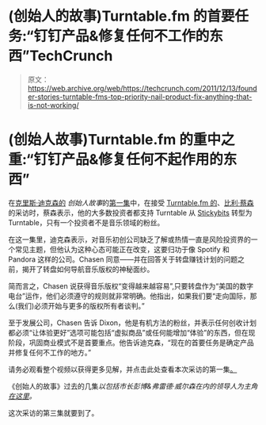 # (创始人的故事)Turntable.fm 的首要任务:“钉钉产品&修复任何不工作的东西”TechCrunch

> 原文：<https://web.archive.org/web/https://techcrunch.com/2011/12/13/founder-stories-turntable-fms-top-priority-nail-product-fix-anything-that-is-not-working/>

# (创始人故事)Turntable.fm 的重中之重:“钉钉产品&修复任何不起作用的东西”

在[克里斯·迪克森的](https://web.archive.org/web/20221208224146/http://www.crunchbase.com/person/chris-dixon) *创始人故事*的[第一集](https://web.archive.org/web/20221208224146/https://beta.techcrunch.com/2011/12/11/founder-stories-turntable-fms-billy-chasen-on-closing-stickybits-none-of-us-used-the-app/)中，在接受 [Turntable.fm 的](https://web.archive.org/web/20221208224146/http://www.crunchbase.com/company/turntable-fm)、[比利·蔡森](https://web.archive.org/web/20221208224146/http://www.crunchbase.com/person/billy-chasen)的采访时，蔡森表示，他的大多数投资者都支持 Turntable 从 [Stickybits](https://web.archive.org/web/20221208224146/http://www.crunchbase.com/company/stickybits) 转型为 Turntable，只有一个投资者不是音乐领域的粉丝。

在这一集里，迪克森表示，对音乐初创公司缺乏了解或热情一直是风险投资界的一个常见主题，但他认为这种心态可能正在改变，这要归功于像 Spotify 和 Pandora 这样的公司。Chasen 同意——并在回答关于转盘赚钱计划的问题之前，揭开了转盘如何导航音乐版权的神秘面纱。

简而言之，Chasen 说获得音乐版权“变得越来越容易”,只要转盘作为“美国的数字电台”运作，他们必须遵守的规则就非常明确。他指出，如果我们要“走向国际，那么(我们)必须开始与更多的版权所有者谈判。”

至于发展公司，Chasen 告诉 Dixon，他是有机方法的粉丝，并表示任何创收计划都必须“让体验更好”选项可能包括“虚拟商品”或任何能增加“体验”的东西，但在现阶段，巩固商业模式不是首要重点。他告诉迪克森，“现在的首要任务是确定产品并修复任何不工作的地方。”

请务必观看整个视频以获得更多见解，并点击此处查看本次采访的第一集[。](https://web.archive.org/web/20221208224146/https://beta.techcrunch.com/2011/12/11/founder-stories-turntable-fms-billy-chasen-on-closing-stickybits-none-of-us-used-the-app/)

《创始人的故事》过去的几集*以包括市长彭博&弗雷德·威尔森在内的领导人为主角[在这里](https://web.archive.org/web/20221208224146/http://www.techcrunch.tv/show/founder-stories)。*

这次采访的第三集就要到了。